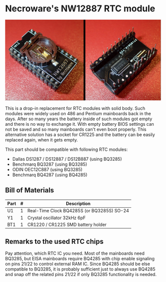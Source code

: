 # Necroware's NW12887 RTC module

![photo](./photo.jpg)

This is a drop-in replacement for RTC modules with solid body. Such modules were
widely used on 486 and Pentium mainboards back in the days. After so many years
the battery inside of such modules got empty and there is no way to exchange it.
With empty battery BIOS settings can not be saved and so many mainboards can't
even boot properly. This alternative solution has a socket for CR1225 and the
battery can be easily replaced again, when it gets empty.

This part should be compatible with following RTC modules:

* Dallas DS1287 / DS12887 / DS12B887 (using BQ3285)
* Benchmarq BQ3287 (using BQ3285)
* ODIN OEC12C887 (using BQ3285)
* Benchmarq BQ4287 (using BQ4285)


## Bill of Materials

Part | # | Description
-----|---|-----------------------------------------
U1   | 1 | Real-Time Clock BQ4285S (or BQ3285S) SO-24
Y1   | 1 | Crystal oscillator 32kHz 6pF
BT1  | 1 | CR1220 / CR1225 SMD battery holder


## Remarks to the used RTC chips

Pay attention, which RTC IC you need. Most of the mainboards need BQ3285, but
EISA mainboards require BQ4285 with chip enable signaling on pins 21/22 to 
control external RAM IC. Since BQ4285 should be else compatible to BQ3285,
it is probably sufficient just to always use BQ4285 and snap off the related
pins 21/22 if only BQ3285 functionality is needed.




